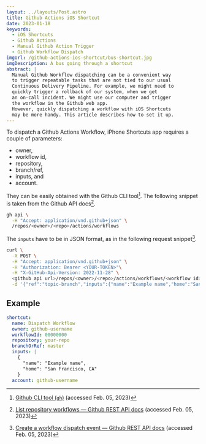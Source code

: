 ```yaml
---
layout: ../layouts/Post.astro
title: Github Actions iOS Shortcut
date: 2023-01-18
keywords:
  - iOS Shortcuts
  - Github Actions
  - Manual Github Action Trigger
  - Github Workflow Dispatch
imgUrl: /github-actions-ios-shortcut/bus-shortcut.jpg
imgDescription: A bus going through a shortcut
abstract: |
  Manual Github Workflow dispatching can be a convenient way
  to trigger repeatable tasks that are not tied to our usual
  Continuous Delivery Pipeline. For example, we might need to
  quickly trigger a rollback of our system, when we get
  an on-call incident. We might use our computer and trigger
  the workflow in the Github web app.
  However, quickly dispatching a workflow with iOS Shortcuts
  may be more handy. This article describes how to set it up.
---
```


To dispatch a Github Actions Workflow,
iPhone Shortcuts app requires a couple of parameters:

- owner,
- workflow id,
- repository,
- branch/ref,
- inputs, and
- account.

They can be easily obtained with the Github CLI tool[^gh-cli].
The following snippet is taken from the Github API docs[^gh-workflows].

```sh
gh api \
  -H "Accept: application/vnd.github+json" \
  /repos/<owner>/<repo>/actions/workflows
```

The `inputs` have to be in JSON format, as in the following request snippet[^rq].

```sh
curl \
  -X POST \
  -H "Accept: application/vnd.github+json" \
  -H "Authorization: Bearer <YOUR-TOKEN>"\
  -H "X-GitHub-Api-Version: 2022-11-28" \
  <github api url>/repos/<owner>/<repo>/actions/workflows/<workflow id>/dispatches \
  -d '{"ref":"topic-branch","inputs":{"name":"Example name","home":"San Francisco, CA"}}'
```

## Example

```yaml
shortcut:
  name: Dispatch Workflow
  owner: github-username
  workflowId: 00000000
  repository: your-repo
  branchOrRef: master
  inputs: |
    {
      "name": "Example name",
      "home": "San Francisco, CA"
    }
  account: github-username
```

[^gh-cli]: [Github CLI tool (`gh`)](https://cli.github.com/) (accessed Feb. 05, 2023)
[^gh-workflows]: [List repository workflows — Github REST API docs](https://docs.github.com/en/rest/actions/workflows#list-repository-workflows) (accessed Feb. 05, 2023)
[^rq]: [Create a workflow dispatch event — Github REST API docs](https://docs.github.com/en/rest/actions/workflows#create-a-workflow-dispatch-event) (accessed Feb. 05, 2023)

<!-- [[github-workflow-dispatch-iphone-shortcut]] -->
